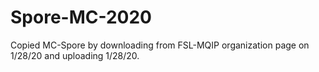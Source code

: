 # Spore-MC-2020
Copied MC-Spore by downloading from FSL-MQIP organization page on 1/28/20 and uploading 1/28/20. 
